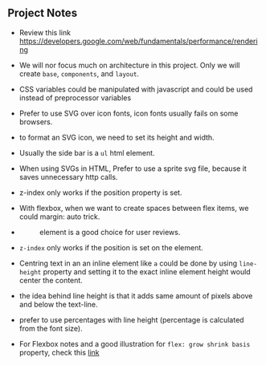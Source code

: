 ## Project Notes

* Review this link https://developers.google.com/web/fundamentals/performance/rendering

* We will nor focus much on architecture in this project. Only we will create `base`, `components`, and `layout`.

* CSS variables could be manipulated with javascript and could be used instead of preprocessor variables

* Prefer to use SVG over icon fonts, icon fonts usually fails on some browsers.

* to format an SVG icon, we need to set its height and width.

* Usually the side bar is a `ul` html element.

* When using SVGs in HTML, Prefer to use a sprite svg file, because it saves unnecessary http calls.

* z-index only works if the position property is set.

* With flexbox, when we want to create spaces between flex items, we could margin: auto trick.

* <figure> element is a good choice for user reviews.

* `z-index` only works if the position is set on the element. 

* Centring text in an an inline element like `a` could be done by using `line-height` property and setting it to the exact inline element height would center the content.

* the idea behind line height is that it adds same amount of pixels above and below the text-line.

* prefer to use percentages with line height (percentage is calculated from the font size).

* For Flexbox notes and a good illustration for `flex: grow shrink basis` property, check this [link](https://css-tricks.com/understanding-flex-grow-flex-shrink-and-flex-basis/) 
